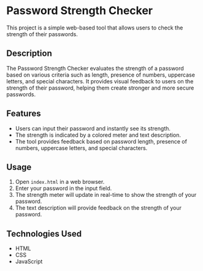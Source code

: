 # Password Strength Checker

This project is a simple web-based tool that allows users to check the strength of their passwords.

## Description

The Password Strength Checker evaluates the strength of a password based on various criteria such as length, presence of numbers, uppercase letters, and special characters. It provides visual feedback to users on the strength of their password, helping them create stronger and more secure passwords.

## Features

- Users can input their password and instantly see its strength.
- The strength is indicated by a colored meter and text description.
- The tool provides feedback based on password length, presence of numbers, uppercase letters, and special characters.


## Usage

1. Open `index.html` in a web browser.
2. Enter your password in the input field.
3. The strength meter will update in real-time to show the strength of your password.
4. The text description will provide feedback on the strength of your password.

## Technologies Used

- HTML
- CSS
- JavaScript

